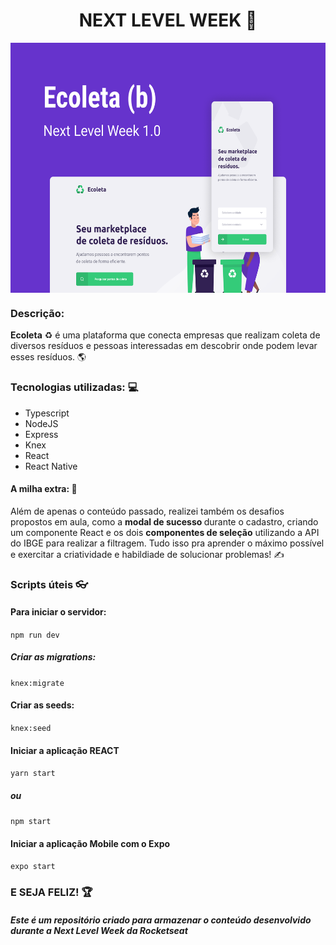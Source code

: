 <h1 align="center">NEXT LEVEL WEEK 🚀 </h1>
<img height="400" src="./web/src/assets/Ecoleta.png" align="center">

### Descrição:

<b>Ecoleta</b> ♻ é uma plataforma que conecta empresas que realizam coleta de diversos resíduos e pessoas interessadas em descobrir onde podem levar esses resíduos. 🌎 

### Tecnologias utilizadas: 💻 

* Typescript
* NodeJS
* Express
* Knex
* React
* React Native

#### A milha extra: 🚀 

Além de apenas o conteúdo passado, realizei também os desafios propostos em aula, como a <b>modal de sucesso </b> durante o cadastro, criando um componente React e os dois <b>componentes de seleção</b> utilizando a API do IBGE para realizar a filtragem. Tudo isso pra aprender o máximo possível e exercitar a criatividade e habildiade de solucionar problemas! ✍ 

### Scripts úteis 👓 

#### Para iniciar o servidor:

```npm run dev```

##### Criar as migrations: 

```knex:migrate```

#### Criar as seeds:

```knex:seed```

#### Iniciar a aplicação REACT

```yarn start```
##### ou
```npm start```

#### Iniciar a aplicação Mobile com o Expo

```expo start```

### E SEJA FELIZ! 🏆 

##### Este é um repositório criado para armazenar o conteúdo desenvolvido durante a Next Level Week da Rocketseat